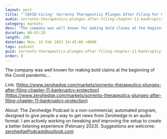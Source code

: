 ```yaml
---
layout: post
title: "'COVID-Curing' Sorrento Therapeutics Plunges After Filing For Chapter 11 Bankruptcy Protection"
audio: sorrento-therapeutics-plunges-after-filing-chapter-11-bankruptcy-protection-0
category: markets
desc: "The company was well known for making bold claims at the beginning of the Covid pandemic..."
duration: 00:03:20
length: 200
datetime: Mon, 13 Feb 2023 14:45:00 +0000
tags: podcast
guid: sorrento-therapeutics-plunges-after-filing-chapter-11-bankruptcy-protection-0
order: 0
---
```

The company was well known for making bold claims at the beginning of the Covid pandemic...

Link: [https://www.zerohedge.com/markets/sorrento-therapeutics-plunges-after-filing-chapter-11-bankruptcy-protection](https://www.zerohedge.com/markets/sorrento-therapeutics-plunges-after-filing-chapter-11-bankruptcy-protection)

About: The Zerohedge Podcast is a non-commercial, automated program, designed to give people a way to get news from Zerohedge in an audio format.  I am actively working on tweaking and improving the setup to create a better listening experience (February 2023).  Suggestions are welcome: [zerohedgePodcast@outlook.com](mailto:zerohedgePodcast@outlook.com)
